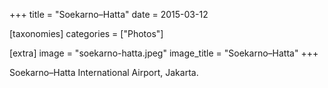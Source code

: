 +++
title = "Soekarno–Hatta"
date = 2015-03-12

[taxonomies]
categories = ["Photos"]

[extra]
image = "soekarno-hatta.jpeg"
image_title = "Soekarno–Hatta"
+++

Soekarno–Hatta International Airport, Jakarta.
